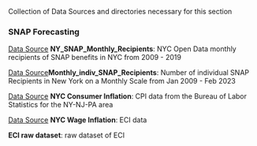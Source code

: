 Collection of Data Sources and directories necessary for this section

### SNAP Forecasting <br>
[Data Source](https://data.cityofnewyork.us/Social-Services/Total-SNAP-Recipients/5c4s-jwtq) __NY_SNAP_Monthly_Recipients__: NYC Open Data monthly recipients of SNAP benefits in NYC from 2009 - 2019 

[Data Source](https://www.nyc.gov/assets/hra/downloads/pdf/snap_recipients.pdf)__Monthly_indiv_SNAP_Recipients__: Number of individual SNAP Recipients in New York on a Monthly Scale from Jan 2009 - Feb 2023

[Data Source](https://www.bls.gov/regions/new-york-new-jersey/data/xg-tables/ro2xgcpiny.htm) __NYC Consumer Inflation__: CPI data from the Bureau of Labor Statistics for the NY-NJ-PA area


[Data Source](https://www.bls.gov/regions/new-york-new-jersey/news-release/employmentcostindex_newyorkarea.htm) __NYC Wage Inflation__: ECI data

__ECI raw dataset__: raw dataset of ECI
